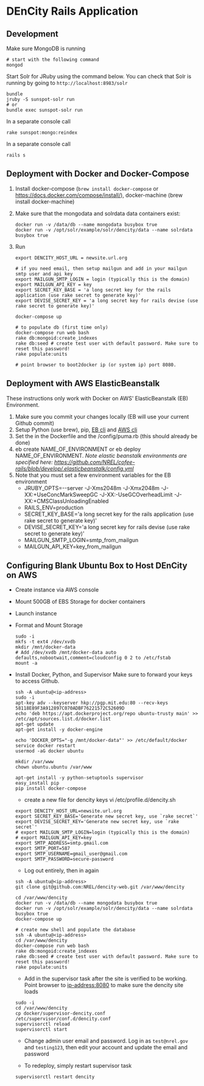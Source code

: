 # DEnCity Rails Application

## Development

Make sure MongoDB is running 

```
# start with the following command
mongod
```

Start Solr for JRuby using the command below.  You can check that Solr is running by going to `http://localhost:8983/solr`

```
bundle
jruby -S sunspot-solr run
# or 
bundle exec sunspot-solr run
```

In a separate console  call

```
rake sunspot:mongo:reindex
```

In a separate console call

```
rails s
```

## Deployment with Docker and Docker-Compose

1. Install docker-compose (`brew install docker-compose` or https://docs.docker.com/compose/install/), docker-machine (brew install docker-machine)
 
1. Make sure that the mongodata and solrdata data containers exist:

    ```
    docker run -v /data/db --name mongodata busybox true
    docker run -v /opt/solr/example/solr/dencity/data --name solrdata busybox true
    ```

1. Run
    
    ```
    export DENCITY_HOST_URL = newsite.url.org
    
    # if you need email, then setup mailgun and add in your mailgun smtp user and api key
    export MAILGUN_SMTP_LOGIN = login (typically this is the domain)
    export MAILGUN_API_KEY = key
    export SECRET_KEY_BASE = 'a long secret key for the rails application (use rake secret to generate key)'
    export DEVISE_SECRET_KEY = 'a long secret key for rails devise (use rake secret to generate key)'
    
    docker-compose up

    # to populate db (first time only)
    docker-compose run web bash
    rake db:mongoid:create_indexes
    rake db:seed # create test user with default password. Make sure to reset this password!
    rake populate:units

    # point browser to boot2docker ip (or system ip) port 8080.
    ```

## Deployment with AWS ElasticBeanstalk

These instructions only work with Docker on AWS' ElasticBeanstalk (EB) Environment. 
 
1. Make sure you commit your changes locally (EB will use your current Github commit)
1. Setup Python (use brew), pip, [EB cli](http://docs.aws.amazon.com/elasticbeanstalk/latest/dg/eb-cli3-getting-set-up.html) and [AWS cli](http://docs.aws.amazon.com/cli/latest/userguide/cli-chap-getting-set-up.html)
1. Set the in the Dockerfile and the /config/puma.rb (this should already be done)
1. eb create NAME_OF_ENVIRONMENT or eb deploy NAME_OF_ENVIRONMENT.  *Note elastic beanstalk environments are specified here: https://github.com/NREL/cofee-rails/blob/develop/.elasticbeanstalk/config.yml*
1. Note that you must set a few environment variables for the EB environment
    * JRUBY_OPTS=--server -J-Xms2048m -J-Xmx2048m -J-XX:+UseConcMarkSweepGC -J-XX:-UseGCOverheadLimit -J-XX:+CMSClassUnloadingEnabled
    * RAILS_ENV=production
    * SECRET_KEY_BASE='a long secret key for the rails application (use rake secret to generate key)'
    * DEVISE_SECRET_KEY='a long secret key for rails devise (use rake secret to generate key)'
    * MAILGUN_SMTP_LOGIN=smtp_from_mailgun
    * MAILGUN_API_KEY=key_from_mailgun


## Configuring Blank Ubuntu Box to Host DEnCity on AWS

* Create instance via AWS console
* Mount 500GB of EBS Storage for docker containers
* Launch instance
* Format and Mount Storage

    ```
    sudo -i
    mkfs -t ext4 /dev/xvdb
    mkdir /mnt/docker-data
    # Add /dev/xvdb /mnt/docker-data auto defaults,nobootwait,comment=cloudconfig 0 2 to /etc/fstab
    mount -a
    ```

* Install Docker, Python, and Supervisor
    Make sure to forward your keys to access Github.

    ```
    ssh -A ubuntu@<ip-address>
    sudo -i
    apt-key adv --keyserver hkp://pgp.mit.edu:80 --recv-keys 58118E89F3A912897C070ADBF76221572C52609D
    echo 'deb https://apt.dockerproject.org/repo ubuntu-trusty main' >> /etc/apt/sources.list.d/docker.list
    apt-get update
    apt-get install -y docker-engine

    echo 'DOCKER_OPTS="-g /mnt/docker-data"' >> /etc/default/docker
    service docker restart
    usermod -aG docker ubuntu

    mkdir /var/www
    chown ubuntu.ubuntu /var/www

    apt-get install -y python-setuptools supervisor
    easy_install pip
    pip install docker-compose

    ```

    * create a new file for dencity keys
    vi /etc/profile.d/dencity.sh

    ```
    export DENCITY_HOST_URL=newsite.url.org
    export SECRET_KEY_BASE='Generate new secret key, use `rake secret`'
    export DEVISE_SECRET_KEY='Generate new secret key, use `rake secret`'
    # export MAILGUN_SMTP_LOGIN=login (typically this is the domain)
    # export MAILGUN_API_KEY=key
    export SMTP_ADDRESS=smtp.gmail.com
    export SMTP_PORT=587
    export SMTP_USERNAME=gmail_user@gmail.com
    export SMTP_PASSWORD=secure-password
    ```

    * Log out entirely, then in again

    ```
    ssh -A ubuntu@<ip-address>
    git clone git@github.com:NREL/dencity-web.git /var/www/dencity

    cd /var/www/dencity
    docker run -v /data/db --name mongodata busybox true
    docker run -v /opt/solr/example/solr/dencity/data --name solrdata busybox true
    docker-compose up

    # create new shell and populate the database
    ssh -A ubuntu@<ip-address>
    cd /var/www/dencity
    docker-compose run web bash
    rake db:mongoid:create_indexes
    rake db:seed # create test user with default password. Make sure to reset this password!
    rake populate:units

    ```

    * Add in the supervisor task after the site is verified to be working. Point browser to <ip-address:8080> to make
    sure the dencity site loads

    ```
    sudo -i
    cd /var/www/dencity
    cp docker/supervisor-dencity.conf /etc/supervisor/conf.d/dencity.conf
    supervisorctl reload
    supervisorctl start
    ```

    * Change admin user email and password. Log in as `test@nrel.gov` and `testing123`, then edit your account and update the email and password

    * To redeploy, simply restart supervisor task

    ```
    supervisorctl restart dencity
    ```










